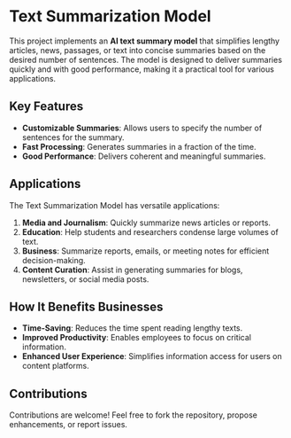 # Text Summarization Model  
This project implements an **AI text summary model** that simplifies lengthy articles, news, passages, or text into concise summaries based on the desired number of sentences. The model is designed to deliver summaries quickly and with good performance, making it a practical tool for various applications.  

## Key Features  
- **Customizable Summaries**: Allows users to specify the number of sentences for the summary.  
- **Fast Processing**: Generates summaries in a fraction of the time.  
- **Good Performance**: Delivers coherent and meaningful summaries.  

## Applications  
The Text Summarization Model has versatile applications:  
1. **Media and Journalism**: Quickly summarize news articles or reports.  
2. **Education**: Help students and researchers condense large volumes of text.  
3. **Business**: Summarize reports, emails, or meeting notes for efficient decision-making.  
4. **Content Curation**: Assist in generating summaries for blogs, newsletters, or social media posts.  

## How It Benefits Businesses  
- **Time-Saving**: Reduces the time spent reading lengthy texts.  
- **Improved Productivity**: Enables employees to focus on critical information.  
- **Enhanced User Experience**: Simplifies information access for users on content platforms.  


## Contributions  
Contributions are welcome! Feel free to fork the repository, propose enhancements, or report issues.  
